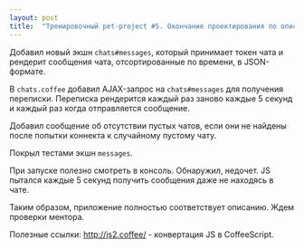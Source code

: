 ```yaml
---
layout: post
title:  "Тренировочный pet-project #5. Окончание проектирования по описанию"
---
```

Добавил новый экшн `chats#messages`, который принимает токен чата и рендерит сообщения чата, отсортированные по времени, в JSON-формате.

В `chats.coffee` добавил AJAX-запрос на `chats#messages` для получения переписки. Переписка рендерится каждый раз заново каждые 5 секунд и каждый раз когда отправляется сообщение.

Добавил сообщение об отсутствии пустых чатов, если они не найдены после попытки коннекта к случайному пустому чату.

Покрыл тестами экшн `messages`.

При запуске полезно смотреть в консоль. Обнаружил, недочет. JS пытался каждые 5 секунд получить сообщения даже не находясь в чате.

Таким образом, приложение полностью соответствует описанию. Ждем проверки ментора.

Полезные ссылки:
http://js2.coffee/ - конвертация JS в CoffeeScript.
